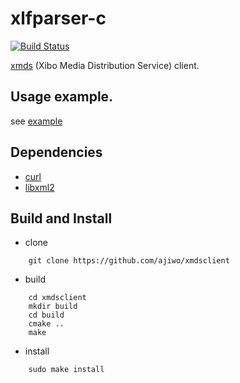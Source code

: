 # xlfparser-c
[![Build Status](https://travis-ci.org/ajiwo/xmdsclient.svg?branch=master)](https://travis-ci.org/ajiwo/xmdsclient)

[xmds](http://xibo.org.uk/manual-tempel/en/xmds.html) (Xibo Media Distribution Service) client.

## Usage example.
see [example](example/main.c)

## Dependencies
* [curl](http://curl.haxx.se)
* [libxml2](http://www.xmlsoft.org)


## Build and Install
* clone
```shell
    git clone https://github.com/ajiwo/xmdsclient
```
* build
```shell
    cd xmdsclient
    mkdir build
    cd build
    cmake ..
    make
```
* install
```shell
    sudo make install
```
